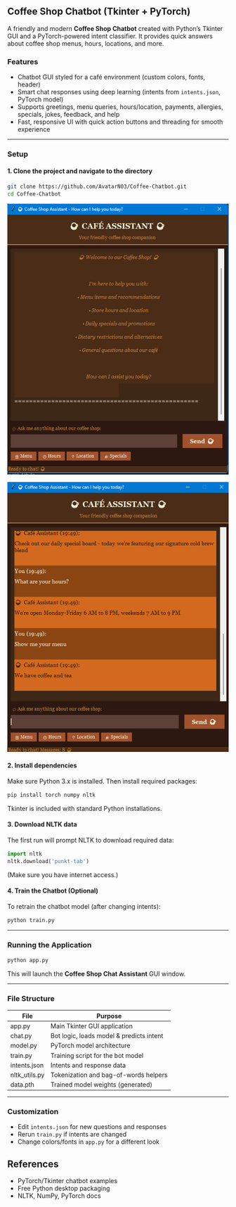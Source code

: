 ## Coffee Shop Chatbot (Tkinter + PyTorch)

A friendly and modern **Coffee Shop Chatbot** created with Python’s Tkinter GUI and a PyTorch-powered intent classifier. It provides quick answers about coffee shop menus, hours, locations, and more.

### Features

- Chatbot GUI styled for a café environment (custom colors, fonts, header)
- Smart chat responses using deep learning (intents from `intents.json`, PyTorch model)
- Supports greetings, menu queries, hours/location, payments, allergies, specials, jokes, feedback, and help
- Fast, responsive UI with quick action buttons and threading for smooth experience

***

### Setup

#### 1. Clone the project and navigate to the directory

```bash
git clone https://github.com/AvatarN03/Coffee-Chatbot.git
cd Coffee-Chatbot
```

![haha](image.png)

![alt text](image-1.png)

#### 2. Install dependencies

Make sure Python 3.x is installed. Then install required packages:

```bash
pip install torch numpy nltk
```

Tkinter is included with standard Python installations.

#### 3. Download NLTK data

The first run will prompt NLTK to download required data:

```python
import nltk
nltk.download('punkt-tab')
```
(Make sure you have internet access.)

#### 4. Train the Chatbot (Optional)

To retrain the chatbot model (after changing intents):

```bash
python train.py
```

***

### Running the Application

```bash
python app.py
```

This will launch the **Coffee Shop Chat Assistant** GUI window.

***

### File Structure

| File            | Purpose                                        |
|-----------------|------------------------------------------------|
| app.py          | Main Tkinter GUI application                   |
| chat.py         | Bot logic, loads model & predicts intent       |
| model.py        | PyTorch model architecture                     |
| train.py        | Training script for the bot model              |
| intents.json    | Intents and response data                      |
| nltk_utils.py   | Tokenization and bag-of-words helpers          |
| data.pth        | Trained model weights (generated)              |

***

### Customization

- Edit `intents.json` for new questions and responses
- Rerun `train.py` if intents are changed
- Change colors/fonts in `app.py` for a different look


## References

- PyTorch/Tkinter chatbot examples
- Free Python desktop packaging
- NLTK, NumPy, PyTorch docs

